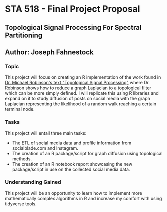 # STA 518 - Final Project Proposal
## Topological Signal Processing For Spectral Partitioning
## Author: Joseph Fahnestock

### Topic

This project will focus on creating an R implementation of the work found in [Dr. Michael Robinson's text "Topological Signal Processing"](https://link.springer.com/chapter/10.1007/978-3-642-36104-3_3#Sec7) where Dr. Robinson shows how to reduce a graph Laplacian to a topological filter which can be more simply defined. I will replicate this using R libraries and expand on it to study diffusion of posts on social media with the graph Laplacian representing the likelihood of a random walk reaching a certain terminal node.

### Tasks

This project will entail three main tasks:

* The ETL of social media data and profile information from socialblade.com and Instagram.
* The creation of an R package/script for graph diffusion using topological methods.
* The creation of an R notebook report showcasing the new package/script in use on the collected social media data.

### Understanding Gained

This project will be an opportunity to learn how to implement more mathematically complex algorithms in R and increase my comfort with using tidyverse tools.
